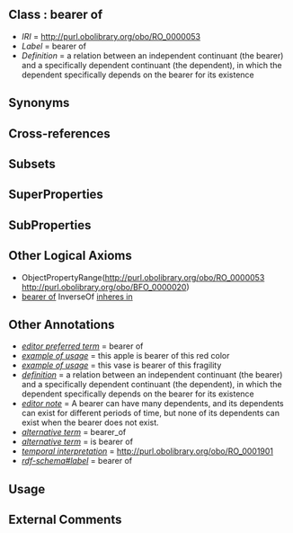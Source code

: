 
## Class : bearer of

 * *IRI* = http://purl.obolibrary.org/obo/RO_0000053
 * *Label* = bearer of
 * *Definition* = a relation between an independent continuant (the bearer) and a specifically dependent continuant (the dependent), in which the dependent specifically depends on the bearer for its existence

## Synonyms


## Cross-references


## Subsets


## SuperProperties


## SubProperties


## Other Logical Axioms

 * ObjectPropertyRange(<http://purl.obolibrary.org/obo/RO_0000053> <http://purl.obolibrary.org/obo/BFO_0000020>)
 * [bearer of](../../RO/53/RO_0000053.md) InverseOf [inheres in](../../RO/52/RO_0000052.md)

## Other Annotations

 * *[editor preferred term](../../IAO/11/IAO_0000111.md)* = bearer of
 * *[example of usage](../../IAO/12/IAO_0000112.md)* = this apple is bearer of this red color
 * *[example of usage](../../IAO/12/IAO_0000112.md)* = this vase is bearer of this fragility
 * *[definition](../../IAO/15/IAO_0000115.md)* = a relation between an independent continuant (the bearer) and a specifically dependent continuant (the dependent), in which the dependent specifically depends on the bearer for its existence
 * *[editor note](../../IAO/16/IAO_0000116.md)* = A bearer can have many dependents, and its dependents can exist for different periods of time, but none of its dependents can exist when the bearer does not exist.
 * *[alternative term](../../IAO/18/IAO_0000118.md)* = bearer_of
 * *[alternative term](../../IAO/18/IAO_0000118.md)* = is bearer of
 * *[temporal interpretation](../../RO/00/RO_0001900.md)* = http://purl.obolibrary.org/obo/RO_0001901
 * *[rdf-schema#label](../../el/rdf-schema#label.md)* = bearer of

## Usage


## External Comments

